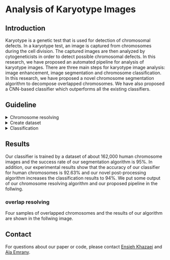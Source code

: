 # Analysis of Karyotype Images
## Introduction
Karyotype is a genetic test that is used for detection of chromosomal defects. In a karyotype test, an image is captured from chromosomes during the cell division. The captured images are then analyzed by cytogeneticists in order to detect possible chromosomal defects. In this research, we have proposed an automated pipeline for analysis of karyotype images. There are three main steps for karyotype image analysis: image enhancement, image segmentation and chromosome classification. In this research, we have proposed a novel chromosome segmentation algorithm to decompose overlapped chromosomes. We have also proposed a CNN-based classifier which outperforms all the existing classifiers. 

## Guideline
<details>
<summary>Chromosome resolving</summary>
 
 First, run the [main_resolving.py](https://github.com/EnsiehKhazaei/Karyotype/blob/main/chromosome_resolving/main_resolving.py) file.
 
 There are two functions at the end of [overlap_resolving.py](https://github.com/EnsiehKhazaei/Karyotype/blob/main/chromosome_resolving/overlap_resolving.py) file:

 1. “plot_overlap_org_img”: returning the overlapped points for the original image 
 2. “plot_overlap_contour”: returning the contour image for the original image 
  
 Results are saved in [output_resolving](https://github.com/EnsiehKhazaei/Karyotype/tree/main/chromosome_resolving/output_resolving) folder. You can find samples for the 1 and 3 images in the [output_resolving](https://github.com/EnsiehKhazaei/Karyotype/tree/main/chromosome_resolving/output_resolving) folder.

</details>

<details>
<summary>Create dataset</summary>
 
After segmentation of original karyotype images, you have the images of chromosomes seperately and the following instructions explain how to provide the dataset for training neural networks. 
1. Provide a directory with the following structure and put all of your chromosome images in the `DATADIR/JPEGImages`.
```shell
$DATADIR/
|---- JPEGImages/
|---- FeatureTxts/
```
 
2. Run the [extract_features.py](https://github.com/EnsiehKhazaei/Karyotype/blob/main/classification/create_dataset/extract_features.py) on all chromosome images in order to calculate the length and area features for each chromosome image. You shoud change the file paths in this code.
 ```shell
 img_path = 'DATADIR/JPEGImages' # directory of input images
 txt_path = 'DATADIR/FeatureTxts' # directory for saving text files
 ```
 
 [extract_features.py](https://github.com/EnsiehKhazaei/Karyotype/blob/main/classification/create_dataset/extract_features.py) saves the results (area and length features) as a text file with the same name at `DATADIR/FeatureTxts`.

3. Run the [create_dataset.py](https://github.com/EnsiehKhazaei/Karyotype/blob/main/classification/create_dataset/create_dataset.py) to creat the training set in order to train your deep neural network. The input of [create_dataset.py](https://github.com/EnsiehKhazaei/Karyotype/blob/main/classification/create_dataset/create_dataset.py) is the images and text files path and the outputs of this code are `X_train`, `X_area_train`, `X_length_train`, and `y_train`. 
</details>

<details>
<summary>Classification</summary>
 
 All codes of deep neural networks which are used in this research exist at [classification](https://github.com/EnsiehKhazaei/Karyotype/blob/main/classification) directory. In addition, we put the confusion matrixes of all neural networks at [confusion_matrixes](https://github.com/EnsiehKhazaei/Karyotype/blob/main/classification/confusion_matrixes) folder. In order to train the deep neural networks, you should create your dataset using the instructions in the previous part and then run the code of your desired neural network at [classification](https://github.com/EnsiehKhazaei/Karyotype/blob/main/classification) directory. The outputs of these codes are the weight of trained model, plot of accuracy and loss during training, and confusion matrix of the model.

 After training our models, we perform the trained model on the segmented chromosomes of a sample and then the output of the model is the chromosome lables which are from 1 to 24. Finally, according the results of the classifier, it is possible to detect the abnormal chromosomes.
</details>

## Results
Our classifier is trained by a dataset of about 162,000 human chromosome images and the success rate of our segmentation algorithm is 95%. In addition, our experimental
results show that the accuracy of our classifier for human chromosomes is 92.63% and our novel post-processing algorithm increases the classification results to 94%.
We put some output of our chromosome resolving algorithm and our proposed pipeline in the follwing.
### overlap resolving
Four samples of overlapped chromosomes and the results of our algorithm are shown in the follwing image. 


## Contact
For questions about our paper or code, please contact [Ensieh Khazaei](mailto:khazaei1394@gmail.com) and [Ala Emrany](mailto:emranyala@gmail.com).


